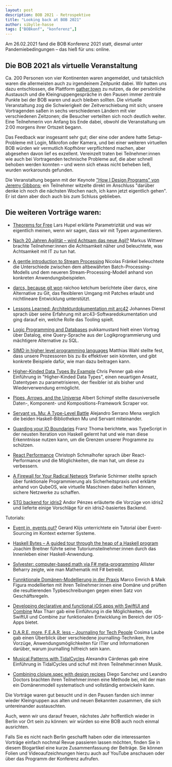 ```yaml
---
layout: post
description: BOB 2021 - Retrospektive
title: "Looking back at BOB 2021"
author: sibylle-hasse
tags: ["BOBkonf", "konferenz",]
---
```



Am 26.02.2021 fand die BOB Konferenz 2021 statt, diesmal unter Pandemiebedingungen – das hieß für uns: online.

<!-- more start -->

## Die BOB 2021 als virtuelle Veranstaltung ##

Ca. 200 Personen von vier Kontinenten waren angemeldet, und
tatsächlich waren die allermeisten auch zu irgendeinem Zeitpunkt
dabei. Wir hatten uns dazu entschlossen, die Plattform
[gather.town](https://gather.town) zu nutzen, da der persönliche
Austausch und die Kleingruppengespräche in den Pausen immer zentrale
Punkte bei der BOB waren und auch bleiben sollten. Die virtuelle
Veranstaltung zog die Schwierigkeit der Zeitverschiebung mit sich;
unsere Vortragenden saßen in sechs verschiedenen Ländern mit vier
verschiedenen Zeitzonen; die Besucher verteilten sich noch deutlich
weiter. Eine Teilnehmerin von Anfang bis Ende dabei, obwohl die
Veranstaltung um 2:00 morgens ihrer Ortszeit begann.

Das Feedback war insgesamt sehr gut; dier eine oder andere hatte
Setup-Probleme mit Login, Mikrofon oder Kamera, und bei einer weiteren
virtuellen BOB würden wir vermutlich Kopfhörer verpflichtend machen,
aber abgesehen davon lief es exzellent. Vereinzelt traten bei
Teilnehmer:innen wie auch bei Vortragenden technische Probleme auf,
die aber schnell behoben werden konnten – und wenn sich etwas nicht
beheben ließ, wurden workarounds gefunden.

Die Veranstaltung begann mit der Keynote ["How I Design Programs" von
Jeremy Gibbons](https://bobkonf.de/2021/gibbons.html); ein Teilnehmer
witzelte direkt im Anschluss "darüber denke ich noch die nächsten
Wochen nach, ich kann jetzt eigentlich gehen". Er ist dann aber doch
auch bis zum Schluss geblieben.

Die weiteren Vorträge waren:
--------

* [Theorems for Free](https://bobkonf.de/2021/hupel.html) Lars Hupel erklärte Parametrizität und was wir eigentlich meinen, wenn wir sagen, dass wir mit Typen argumentieren.

* [Nach 20 Jahren Agilität – wird Achtsam das neue Agil?](https://bobkonf.de/2021/wittwer.html) Markus Wittwer brachte Teilnehmer:innen die Achtsamkeit näher und beleuchtete, was Achtsamkeit mit IT zu tun hat.

* [A gentle introduction to Stream Processing](https://bobkonf.de/2021/fraenkel.html) Nicolas Fränkel beleuchtete die Unterschiede zwischen dem altbewährten Batch-Processing-Modells und dem neueren Stream-Processing-Modell anhand von konkreten Anwendungsbeispielen.

* [darcs, because git won](https://bobkonf.de/2021/ketchum.html) raichoo ketchum berichtete über darcs, eine Alternative zu Git, das flexibleren Umgang mit Patches erlaubt und nichtlineare Entwicklung unterstützt.

* [Lessons Learned: Architekturdokumentation mit arc42](https://bobkonf.de/2021/dienst.html) Johannes Dienst sprach über seine Erfahrung mit arc43-Softwaredokumentation und ging darauf ein, welche Rolle das Tooling spielt.

* [Logic Programming and Databases](https://bobkonf.de/2021/pukkamustard.html) pukkamustard hielt einen Vortrag über Datalog, eine Query-Sprache aus der Logikprogrammierung und mächtigere Alternative zu SQL.

* [SIMD in higher level programming languages](https://bobkonf.de/2021/wahl.html) Matthias Wahl stellte fest, dass unsere Prozessoren bis zu 8x effektiver sein könnten, und gibt konkrete Beispiele dafür, wie man dazu beitragen kann.

* [Higher-Kinded Data Types By Example](https://bobkonf.de/2021/penner.html) Chris Penner gab eine Einführung in "Higher-Kinded Data Types", einen neuartigen Ansatz, Datentypen zu parametrisieren, der flexibler ist als bisher und Wiederverwendung ermöglicht.

* [Pipes, Arrows, and the Universe](https://bobkonf.de/2021/schimpf.html) Albert Schimpf stellte dasuniverselle Daten-, Komponent- und Kompositions-Framework Scraper vor.

* [Servant vs. Mu: A Type-Level Battle](https://bobkonf.de/2021/serrano.html) Alejandro Serrano Mena verglich die beiden Haskell-Bibliotheken Mu und Servant miteinander.

* [Guarding your IO Boundaries](https://bobkonf.de/2021/thoma.html) Franz Thoma berichtete, was TypeScript in der neusten Iteration von Haskell gelernt hat und wie man diese Erkenntnisse nutzen kann, um die Grenzen unserer Programme zu schützen.

* [React Performance](https://bobkonf.de/2021/schmalhofer.html) Christoph Schmalhofer sprach über React-Performance und die Möglichkeiten, die man hat, um diese zu verbessern.

* [A Firewall for Your Radical Network](https://bobkonf.de/2021/schirmer.html) Stefanie Schirmer stellte sprach über funktionale Programmierung als Sicherheitspraxis und erklärte anhand von QubeOS, wie virtuelle Maschinen dabei helfen können, sichere Netzwerke zu schaffen. 

* [STG backend for idris2](https://bobkonf.de/2021/penzes.html) Andor Pénzes erläuterte die Vorzüge von idris2 und lieferte einige Vorschläge für ein idris2-basiertes Backend.

Tutorials:

* [Event in, events out?](https://bobkonf.de/2021/klijs.html) Gerard
  Klijs unterrichtete ein Tutorial über Event-Sourcing im Kontext
  externer Systeme.

* [Haskell Bytes – A guided tour through the heap of a Haskell program](https://bobkonf.de/2021/breitner.html) Joachim Breitner führte seine Tutoriumsteilnehmer:innen durch das Innenleben einer Haskell-Anwendung.

* [Sylvester: computer-based math via F#
  meta-programming](https://bobkonf.de/2021/beharry.html) Allister
  Beharry zeigte, wie man Mathematik mit F# betreibt.

* [Funnktionale Domänen-Modellierung in der Praxis](https://bobkonf.de/2021/emrich.html) Marco Emrich & Maik Figura modellierten mit ihren Teilnehmer:innen eine Domäne und prüften die resultierenden Typbeschreibungen gegen einen Satz von Geschäftsregeln.

* [Developing declarative and functional iOS apps with SwiftUI and Combine](https://bobkonf.de/2021/tharr.html) Max Tharr gab eine Einführung in die Möglichkeiten, die SwiftUI und Combine zur funktionalen Entwicklung im Bereich der iOS-Apps bietet.

* [D.A.R.E. more, F.E.A.R. less – Journaling for Tech People](https://bobkonf.de/2021/laube.html) Cosima Laube gab einen Überblick über verschiedene journalling-Techniken, ihre Vorzüge, Anwendungsmöglichkeiten für ITler und Informationen darüber, warum journalling hilfreich sein kann.

* [Musical Patterns with TidalCycles](https://bobkonf.de/2021/cardenas.html) Alexandra Cárdenas gab eine Einführung in TidalCycles und schuf mit ihren Teilnehmer:innen Musik.

* [Combining clojure.spec with design recipes](https://bobkonf.de/2021/sanchez-doctors.html) Diego Sanchez und Leandro Doctors brachten ihren Teilnehmer:innen eine Methode bei, mit der man ein Domänenmodell systematisch und vollständig entwickeln kann.


Die Vorträge waren gut besucht und in den Pausen fanden sich immer
wieder Kleingruppen aus alten und neuen Bekannten zusammen, die sich
untereinander austauschten.

Auch, wenn wir uns darauf freuen, nächstes Jahr hoffentlich wieder in
Berlin vor Ort sein zu können: wir würden so eine BOB auch noch einmal
ausrichten.

<!-- Hervorhebungen *mit Stern* oder _Unterstrich_.  **Doppelt** für
mehr __Druck__.  Geht auch mitt*endr*in in einem Wort. -->

<!-- more end -->

Falls Sie es nicht nach Berlin geschafft haben oder die interessanten
Vorträge einfach nochmal Revue passieren lassen möchten, finden Sie in
diesem Blogartikel eine kurze Zusammenfassung der Beiträge. Sie können
Folien und Videoaufzeichnungen hierzu auch auf YouTube anschauen oder
über das Programm der Konferenz aufrufen.
